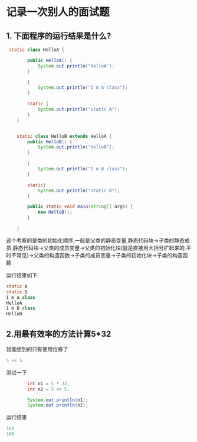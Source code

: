 # 记录一次别人的面试题

## 1. 下面程序的运行结果是什么?

```java
 static class HelloA {

        public HelloA() {
            System.out.println("HelloA");
        }

        {
            System.out.println("I m A class");
        }

        static {
            System.out.println("static A");
        }
    }


    static class HelloB extends HelloA {
        public HelloB() {
            System.out.println("HelloB");
        }

        {
            System.out.println("I m B class");
        }

        static{
            System.out.println("static B");
        }

        public static void main(String[] args) {
            new HelloB();
        }

    }
```

这个考察的是类的初始化顺序,一般是父类的静态变量,静态代码块->子类的静态成员,静态代码块->父类的成员变量->父类的初始化块(就是直接用大括号扩起来的,平时不常见)->父类的构造函数->子类的成员变量->子类的初始化块->子类的构造函数

运行结果如下:

```java
static A
static B
I m A class
HelloA
I m B class
HelloB
```

## 2.用最有效率的方法计算5*32

我能想到的只有使用位移了

```java
5 << 5
```

测试一下

```java
        int n1 = 5 * 32;
        int n2 = 5 << 5;

        System.out.println(n1);
        System.out.println(n2);
```

运行结果

```java
160
160
```

